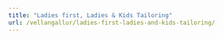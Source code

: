 ```yaml
---
title: "Ladies first, Ladies & Kids Tailoring"
url: /vellangallur/ladies-first-ladies-and-kids-tailoring/
---
```

